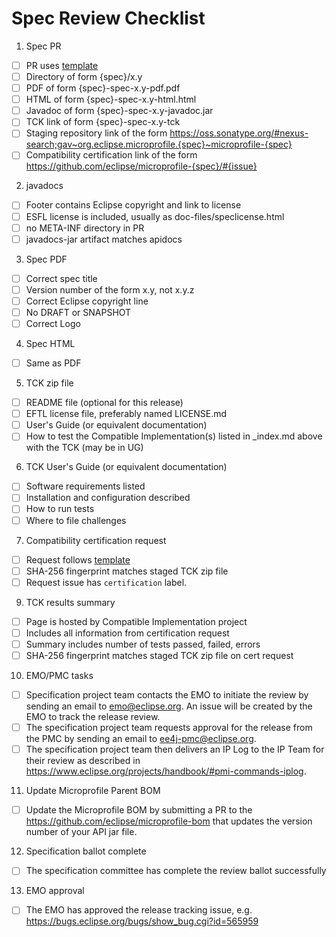 # Spec Review Checklist

1. Spec PR
  - [ ] PR uses [template](https://github.com/jakartaee/specifications/blob/master/pull_request_template.md)
  - [ ] Directory of form {spec}/x.y
  - [ ] PDF of form {spec}-spec-x.y-pdf.pdf 
  - [ ] HTML of form {spec}-spec-x.y-html.html 
  - [ ] Javadoc of form {spec}-spec-x.y-javadoc.jar 
  - [ ] TCK link of form {spec}-spec-x.y-tck
  - [ ] Staging repository link of the form
   https://oss.sonatype.org/#nexus-search;gav~org.eclipse.microprofile.{spec}~microprofile-{spec}
  - [ ] Compatibility certification link of the form https://github.com/eclipse/microprofile-{spec}/#{issue}

2. javadocs
  - [ ] Footer contains Eclipse copyright and link to license
  - [ ] ESFL license is included, usually as doc-files/speclicense.html
  - [ ] no META-INF directory in PR
  - [ ] javadocs-jar artifact matches apidocs

3. Spec PDF
  - [ ] Correct spec title
  - [ ] Version number of the form x.y, not x.y.z
  - [ ] Correct Eclipse copyright line
  - [ ] No DRAFT or SNAPSHOT
  - [ ] Correct Logo

4. Spec HTML
  - [ ] Same as PDF

5. TCK zip file
  - [ ] README file (optional for this release)
  - [ ] EFTL license file, preferably named LICENSE.md
  - [ ] User's Guide (or equivalent documentation)
  - [ ] How to test the Compatible Implementation(s) listed in _index.md above with the TCK (may be in UG)

6. TCK User's Guide (or equivalent documentation)
  - [ ] Software requirements listed
  - [ ] Installation and configuration described
  - [ ] How to run tests
  - [ ] Where to file challenges

7. Compatibility certification request
  - [ ] Request follows [template](https://github.com/microprofile-wg/specification-committee/blob/master/compatibility-certification-request.md)
  - [ ] SHA-256 fingerprint matches staged TCK zip file
  - [ ] Request issue has `certification` label.

9. TCK results summary
  - [ ] Page is hosted by Compatible Implementation project
  - [ ] Includes all information from certification request
  - [ ] Summary includes number of tests passed, failed, errors
  - [ ] SHA-256 fingerprint matches staged TCK zip file on cert request

10. EMO/PMC tasks
 - [ ] Specification project team contacts the EMO to initiate the review by sending an email to emo@eclipse.org. An issue will be created by the EMO to track the release review. 
 - [ ] The specification project team requests approval for the release from the PMC by sending an email to ee4j-pmc@eclipse.org.
 - [ ] The specification project team then delivers an IP Log to the IP Team for their review as described in https://www.eclipse.org/projects/handbook/#pmi-commands-iplog. 

11. Update Microprofile Parent BOM
 - [ ] Update the Microprofile BOM by submitting a PR to the https://github.com/eclipse/microprofile-bom that updates the version number of your API jar file.

12. Specification ballot complete
 - [ ] The specification committee has complete the review ballot successfully

13. EMO approval
- [ ] The EMO has approved the release tracking issue, e.g. https://bugs.eclipse.org/bugs/show_bug.cgi?id=565959